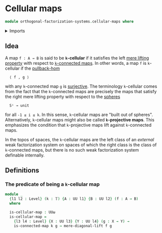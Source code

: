 # Cellular maps

```agda
module orthogonal-factorization-systems.cellular-maps where
```

<details><summary>Imports</summary>

```agda
open import foundation.connected-maps
open import foundation.truncation-levels
open import foundation.universe-levels

open import orthogonal-factorization-systems.mere-lifting-properties
```

</details>

## Idea

A map `f : A → B` is said to be **`k`-cellular** if it satisfies the left
[mere lifting property](orthogonal-factorization-systems.mere-lifting-properties.md)
with respect to [`k`-connected maps](foundation.connected-maps.md). In other
words, a map `f` is `k`-cellular if the
[pullback-hom](orthogonal-factorization-systems.pullback-hom.md)

```text
  ⟨ f , g ⟩
```

with any `k`-connected map `g` is [surjective](foundation.surjective-maps.md).
The terminology `k`-cellular comes from the fact that the `k`-connected maps are
precisely the maps that satisfy the right mere lifting property with respect to
the [spheres](synthetic-homotopy-theory.spheres.md)

```text
  Sⁱ → unit
```

for all `-1 ≤ i ≤ k`. In this sense, `k`-cellular maps are "built out of
spheres". Alternatively, `k`-cellular maps might also be called **`k`-projective
maps**. This emphasizes the condition that `k`-projective maps lift against
`k`-connected maps.

In the topos of spaces, the `k`-cellular maps are the left class of an
_external_ weak factorization system on spaces of which the right class is the
class of `k`-connected maps, but there is no such weak factorization system
definable internally.

## Definitions

### The predicate of being a `k`-cellular map

```agda
module _
  {l1 l2 : Level} (k : 𝕋) {A : UU l1} {B : UU l2} (f : A → B)
  where

  is-cellular-map : UUω
  is-cellular-map =
    {l3 l4 : Level} {X : UU l3} {Y : UU l4} (g : X → Y) →
    is-connected-map k g → mere-diagonal-lift f g
```
